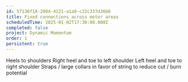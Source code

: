 ```yaml
---
id: 57136f18-280d-4221-a1a9-c22c337d36b6
title: Fixed connections across motor areas
scheduledTime: 2025-01-02T17:30:00.000Z
completed: false
project: Dynamic Momentum
order: 1
persistent: true
---
```


Heels to shoulders
Right heel and toe to left shoulder
Left heel and toe to right shoulder
Straps / large collars in favor of string to reduce cut / burn potential